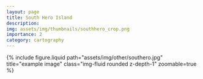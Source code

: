 ```yaml
---
layout: page
title: South Hero Island
description: 
img: assets/img/thumbnails/southhero_crop.png
importance: 2
category: cartography
---
```


<div class="row justify-content-sm-center">
  <div class="col-8 mt-3 mt-md-0">
    {% include figure.liquid path="assets/img/other/southero.jpg" title="example image" class="img-fluid rounded z-depth-1" zoomable=true %}
  </div>
</div>




